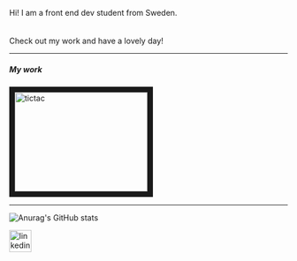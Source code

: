 

 Hi! I am a front end dev student from Sweden.<br>  
  <br>
  Check out my work and have a lovely day!<br>
  ___
  
  <h5> My work </h5> 
  <a href="https://evgeniatrudova.github.io/FE_21_firstjsgame_evgenia_trudova-/"> <img width="240" height="180" border="10" alt="tictac" src="https://user-images.githubusercontent.com/68112616/149302902-f1802630-966a-4d69-9e36-5051a1f81f84.png" /></a>
  
  
  ___
  ![Anurag's GitHub stats](https://github-readme-stats.vercel.app/api?username=evgeniatrudova&show_icons=true&theme=tokyonight)
  
  [<img src='https://encrypted-tbn0.gstatic.com/images?q=tbn:ANd9GcSJPJuxk_Xgx16VRPbjZT69qD76GVndD5LKFIIOjRGKi8QToiH43MPaML0t8_uEm5cpBc4&usqp=CAU' alt='linkedin' height='40'>](https://www.linkedin.com/in/evgeniatrudova/)
